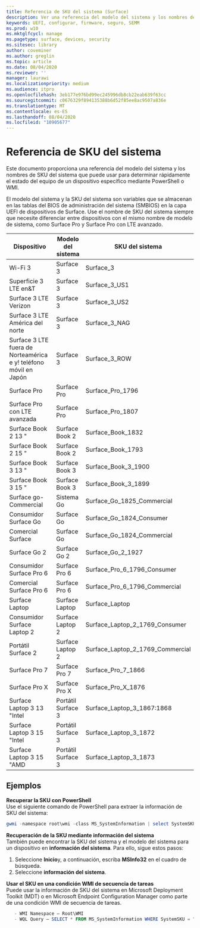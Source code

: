 ```yaml
---
title: Referencia de SKU del sistema (Surface)
description: Ver una referencia del modelo del sistema y los nombres de SKU del sistema.
keywords: UEFI, configurar, firmware, seguro, SEMM
ms.prod: w10
ms.mktglfcycl: manage
ms.pagetype: surface, devices, security
ms.sitesec: library
author: coveminer
ms.author: greglin
ms.topic: article
ms.date: 08/04/2020
ms.reviewer: ''
manager: laurawi
ms.localizationpriority: medium
ms.audience: itpro
ms.openlocfilehash: 3eb177e976bd99ec245996db8cb22eab639f63cc
ms.sourcegitcommit: c0676329f894135388b6d52f85ee8ac9507a836e
ms.translationtype: MT
ms.contentlocale: es-ES
ms.lasthandoff: 08/04/2020
ms.locfileid: "10905677"
---
```

# Referencia de SKU del sistema

Este documento proporciona una referencia del modelo del sistema y los nombres de SKU del sistema que puede usar para determinar rápidamente el estado del equipo de un dispositivo específico mediante PowerShell o WMI.

El modelo del sistema y la SKU del sistema son variables que se almacenan en las tablas del BIOS de administración del sistema (SMBIOS) en la capa UEFI de dispositivos de Surface. Use el nombre de SKU del sistema siempre que necesite diferenciar entre dispositivos con el mismo nombre de modelo de sistema, como Surface Pro y Surface Pro con LTE avanzado.

| Dispositivo   | Modelo del sistema | SKU del sistema       |
| ---------- | ----------- | -------------- |
| Wi-Fi 3                                               | Surface 3        | Surface_3                        |
| Superficie 3 LTE en&T                                           | Surface 3        | Surface_3_US1                    |
| Surface 3 LTE Verizon                                        | Surface 3        | Surface_3_US2                    |
| Surface 3 LTE América del norte                                  | Surface 3        | Surface_3_NAG                    |
| Surface 3 LTE fuera de Norteamérica e y! teléfono móvil en Japón | Surface 3        | Surface_3_ROW                    |
| Surface Pro                                                  | Surface Pro      | Surface_Pro_1796                 |
| Surface Pro con LTE avanzada                                | Surface Pro      | Surface_Pro_1807                 |
| Surface Book 2 13 "                                        | Surface Book 2   | Surface_Book_1832                |
| Surface Book 2 15 "                                        | Surface Book 2   | Surface_Book_1793                |
| Surface Book 3 13 "                                        | Surface Book 3   | Surface_Book_3_1900                |
| Surface Book 3 15 "                                        | Surface Book 3   | Surface_Book_3_1899
| Surface go-Commercial | Sistema Go | Surface_Go_1825_Commercial |
| Consumidor Surface Go                                          | Surface Go       | Surface_Go_1824_Consumer         |
| Comercial Surface                                        | Surface Go       | Surface_Go_1824_Commercial       |
| Surface Go 2                                                 | Surface Go 2     | Surface_Go_2_1927                |
| Consumidor Surface Pro 6                                       | Surface Pro 6    | Surface_Pro_6_1796_Consumer      |
| Comercial Surface Pro 6                                     | Surface Pro 6    | Surface_Pro_6_1796_Commercial    |
| Surface Laptop                                               | Surface Laptop   | Surface_Laptop                   |
| Consumidor Surface Laptop 2                                    | Surface Laptop 2 | Surface_Laptop_2_1769_Consumer   |
| Portátil Surface 2                                  | Surface Laptop 2 | Surface_Laptop_2_1769_Commercial |
| Surface Pro 7                 | Surface Pro 7    | Surface_Pro_7_1866         |
| Surface Pro X                 | Surface Pro X    | Surface_Pro_X_1876         |
| Surface Laptop 3 13 "Intel | Portátil Surface 3 | Surface_Laptop_3_1867:1868 |
| Surface Laptop 3 15 "Intel | Portátil Surface 3 | Surface_Laptop_3_1872      |
| Surface Laptop 3 15 "AMD   | Portátil Surface 3 | Surface_Laptop_3_1873      | 

## Ejemplos 

**Recuperar la SKU con PowerShell**  
Use el siguiente comando de PowerShell para extraer la información de SKU del sistema:

 ``` powershell  
gwmi -namespace root\wmi -class MS_SystemInformation | select SystemSKU 
```

**Recuperación de la SKU mediante información del sistema**  
También puede encontrar la SKU del sistema y el modelo del sistema para un dispositivo en **información del sistema**. Para ello, sigue estos pasos:

1. Seleccione **Inicio**y, a continuación, escriba **MSInfo32** en el cuadro de búsqueda.  
1. Seleccione **información del sistema**.

**Usar el SKU en una condición WMI de secuencia de tareas**  
Puede usar la información de SKU del sistema en Microsoft Deployment Toolkit (MDT) o en Microsoft Endpoint Configuration Manager como parte de una condición WMI de secuencia de tareas.

 ``` powershell  
    - WMI Namespace – Root\WMI
    - WQL Query – SELECT * FROM MS_SystemInformation WHERE SystemSKU = "Surface_Pro_1796"
 ``` 
